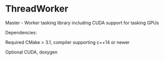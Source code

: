 ThreadWorker
============

Master - Worker tasking library including CUDA support for tasking GPUs

Dependencies:

Required
 CMake > 3.1, compiler supporting c++14 or newer

Optional
 CUDA, doxygen